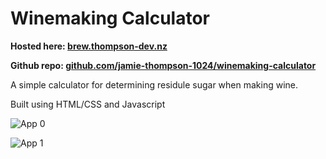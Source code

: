 
# Winemaking Calculator

**Hosted here: [brew.thompson-dev.nz](https://brew.thompson-dev.nz/)**

**Github repo: [github.com/jamie-thompson-1024/winemaking-calculator](https://github.com/jamie-thompson-1024/winemaking-calculator)**

A simple calculator for determining residule sugar when making wine.

Built using HTML/CSS and Javascript

![App 0](/Assets/projects/images/winemakingcalc/thumbnail.png "app 0")

![App 1](/Assets/projects/images/winemakingcalc/img-0.png "app 1")
